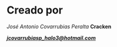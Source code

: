 # Creado por

*José Antonio Covarrubias Peralta* **Cracken**

***jcovarrubiasp_halo3@hotmail.com***
